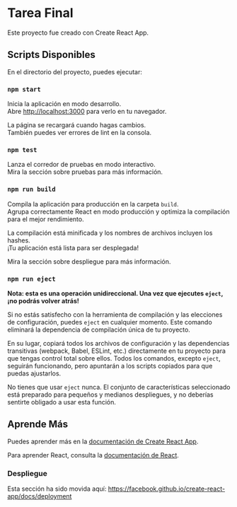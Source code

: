 # Tarea Final

Este proyecto fue creado con Create React App.

## Scripts Disponibles

En el directorio del proyecto, puedes ejecutar:

### `npm start`
Inicia la aplicación en modo desarrollo.\
Abre [http://localhost:3000](http://localhost:3000) para verlo en tu navegador.

La página se recargará cuando hagas cambios.\
También puedes ver errores de lint en la consola.

### `npm test`
Lanza el corredor de pruebas en modo interactivo.\
Mira la sección sobre pruebas para más información.

### `npm run build`
Compila la aplicación para producción en la carpeta `build`.\
Agrupa correctamente React en modo producción y optimiza la compilación para el mejor rendimiento.

La compilación está minificada y los nombres de archivos incluyen los hashes.\
¡Tu aplicación está lista para ser desplegada!

Mira la sección sobre despliegue para más información.

### `npm run eject`
**Nota: esta es una operación unidireccional. Una vez que ejecutes `eject`, ¡no podrás volver atrás!**

Si no estás satisfecho con la herramienta de compilación y las elecciones de configuración, puedes `eject` en cualquier momento. Este comando eliminará la dependencia de compilación única de tu proyecto.

En su lugar, copiará todos los archivos de configuración y las dependencias transitivas (webpack, Babel, ESLint, etc.) directamente en tu proyecto para que tengas control total sobre ellos. Todos los comandos, excepto `eject`, seguirán funcionando, pero apuntarán a los scripts copiados para que puedas ajustarlos.

No tienes que usar `eject` nunca. El conjunto de características seleccionado está preparado para pequeños y medianos despliegues, y no deberías sentirte obligado a usar esta función.

## Aprende Más

Puedes aprender más en la [documentación de Create React App](https://facebook.github.io/create-react-app/docs/getting-started).

Para aprender React, consulta la [documentación de React](https://reactjs.org/).

### Despliegue
Esta sección ha sido movida aquí: https://facebook.github.io/create-react-app/docs/deployment

